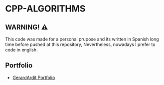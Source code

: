 # CPP-ALGORITHMS

## WARNING! ⚠️
This code was made for a personal prupose and its written in Spanish long time before pushed at this repository, 
Nevertheless, nowadays I prefer to code in english.

## Portfolio
- [GerardArdit Portfolio](https://www.gerardardit.com)
